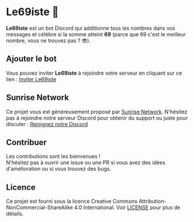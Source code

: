 # Le69iste 🤖

**Le69iste** est un bot Discord qui additionne tous les nombres dans vos messages et célèbre si la somme atteint **69** (parce que 69 c'est le meilleur nombre, vous ne trouvez pas ? 😎).

## Ajouter le bot

Vous pouvez inviter **Le69iste** à rejoindre votre serveur en cliquant sur ce lien : [Inviter Le69iste](https://discord.com/oauth2/authorize?client_id=1324810974351462522&permissions=274877909056&integration_type=0&scope=bot)

## Sunrise Network

Ce projet vous est généreusement proposé par [Sunrise Network](https://sunrisenetwork.eu). N'hésitez pas à rejoindre notre serveur Discord pour obtenir du support ou juste pour discuter : [Rejoignez notre Discord](https://sunrisenetwork.eu/discord)

## Contribuer

Les contributions sont les bienvenues !  
N'hésitez pas à ouvrir une issue ou une PR si vous avez des idées d'amélioration ou si vous trouvez des bugs.

## Licence

Ce projet est fourni sous la licence Creative Commons Attribution-NonCommercial-ShareAlike 4.0 International. Voir [LICENSE](LICENSE.md) pour plus de détails.
